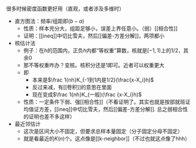 很多时候密度函数更好用（直观，或者涉及多维时）
- 直方图法：频率/组距即$(b-a)$
  - 性质：样本充分大，组距足够小，误差上界任意小。（弱）[[相合性]]
  - 证明：[[ineq]]中切比雪夫，然后[[偏差-方差分解]]，两项都小
- 核估计法
  - 例子：在$h$的范围内，正负$h$内都“等权重”算数，核就是$[-1,1)$上的$1/2$，其余0
  - 那不等权重咋办？变核。核积分还是1即可。近者可以权重更大
  - 即
    - 本来是$\frac 1{nh}K_{-1到1内是1/2}(\frac{x-X_i}h)$
    - 反过来减，有[[卷积]]的意思在里面
    - 现在变成$\frac 1{nh}K_{一般}(\frac {x-X_i}h)$
  - 性质：一定条件下弱、强[[相合性]]（不看证明了。其实也就是按部就班证均值证方差，[[ineq]]中切比雪夫，然后[[偏差-方差分解]]. 总之弱相合性的证明也差不多这样）
- 最近邻估计
  - 这次是区间大小不固定，但要求总样本量固定（分子固定分母不固定）
  - 就是看最近的$K(n)$个。这点像是[[k-neighbor]]（不过也就这点像了hhh）